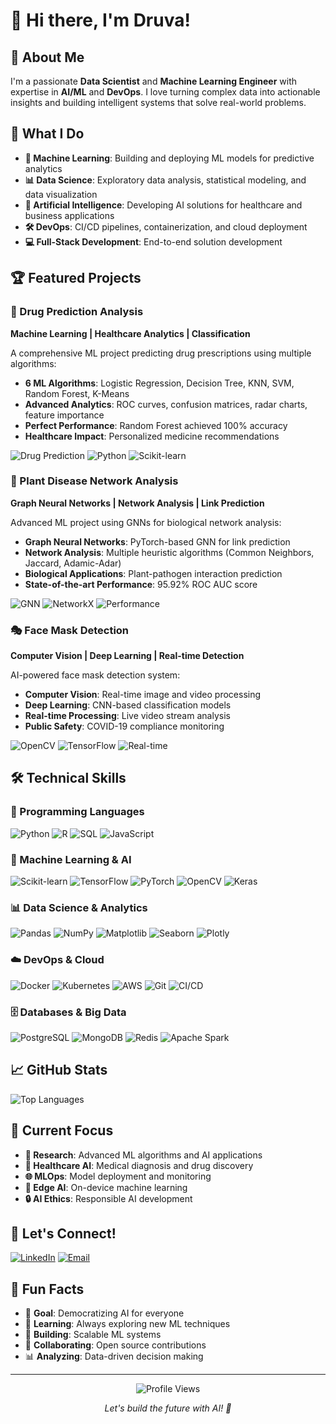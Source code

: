 # 👋 Hi there, I'm Druva!

## 🎯 About Me
I'm a passionate **Data Scientist** and **Machine Learning Engineer** with expertise in **AI/ML** and **DevOps**. I love turning complex data into actionable insights and building intelligent systems that solve real-world problems.

## 🚀 What I Do
- **🤖 Machine Learning**: Building and deploying ML models for predictive analytics
- **📊 Data Science**: Exploratory data analysis, statistical modeling, and data visualization
- **🧠 Artificial Intelligence**: Developing AI solutions for healthcare and business applications
- **🛠️ DevOps**: CI/CD pipelines, containerization, and cloud deployment
- **💻 Full-Stack Development**: End-to-end solution development

## 🏆 Featured Projects

### 💊 Drug Prediction Analysis
**Machine Learning | Healthcare Analytics | Classification**

A comprehensive ML project predicting drug prescriptions using multiple algorithms:
- **6 ML Algorithms**: Logistic Regression, Decision Tree, KNN, SVM, Random Forest, K-Means
- **Advanced Analytics**: ROC curves, confusion matrices, radar charts, feature importance
- **Perfect Performance**: Random Forest achieved 100% accuracy
- **Healthcare Impact**: Personalized medicine recommendations

![Drug Prediction](https://img.shields.io/badge/Accuracy-100%25-brightgreen)
![Python](https://img.shields.io/badge/Python-3.8+-blue)
![Scikit-learn](https://img.shields.io/badge/Scikit--learn-ML-orange)

### 🌱 Plant Disease Network Analysis
**Graph Neural Networks | Network Analysis | Link Prediction**

Advanced ML project using GNNs for biological network analysis:
- **Graph Neural Networks**: PyTorch-based GNN for link prediction
- **Network Analysis**: Multiple heuristic algorithms (Common Neighbors, Jaccard, Adamic-Adar)
- **Biological Applications**: Plant-pathogen interaction prediction
- **State-of-the-art Performance**: 95.92% ROC AUC score

![GNN](https://img.shields.io/badge/GNN-PyTorch-red)
![NetworkX](https://img.shields.io/badge/NetworkX-Graph%20Analysis-green)
![Performance](https://img.shields.io/badge/ROC%20AUC-95.92%25-brightgreen)

### 🎭 Face Mask Detection
**Computer Vision | Deep Learning | Real-time Detection**

AI-powered face mask detection system:
- **Computer Vision**: Real-time image and video processing
- **Deep Learning**: CNN-based classification models
- **Real-time Processing**: Live video stream analysis
- **Public Safety**: COVID-19 compliance monitoring

![OpenCV](https://img.shields.io/badge/OpenCV-Computer%20Vision-blue)
![TensorFlow](https://img.shields.io/badge/TensorFlow-Deep%20Learning-orange)
![Real-time](https://img.shields.io/badge/Real--time-Processing-green)

## 🛠️ Technical Skills

### 🐍 Programming Languages
![Python](https://img.shields.io/badge/Python-Expert-brightgreen)
![R](https://img.shields.io/badge/R-Advanced-blue)
![SQL](https://img.shields.io/badge/SQL-Advanced-blue)
![JavaScript](https://img.shields.io/badge/JavaScript-Intermediate-yellow)

### 🤖 Machine Learning & AI
![Scikit-learn](https://img.shields.io/badge/Scikit--learn-Expert-brightgreen)
![TensorFlow](https://img.shields.io/badge/TensorFlow-Advanced-blue)
![PyTorch](https://img.shields.io/badge/PyTorch-Advanced-blue)
![OpenCV](https://img.shields.io/badge/OpenCV-Advanced-blue)
![Keras](https://img.shields.io/badge/Keras-Advanced-blue)

### 📊 Data Science & Analytics
![Pandas](https://img.shields.io/badge/Pandas-Expert-brightgreen)
![NumPy](https://img.shields.io/badge/NumPy-Expert-brightgreen)
![Matplotlib](https://img.shields.io/badge/Matplotlib-Expert-brightgreen)
![Seaborn](https://img.shields.io/badge/Seaborn-Advanced-blue)
![Plotly](https://img.shields.io/badge/Plotly-Advanced-blue)

### ☁️ DevOps & Cloud
![Docker](https://img.shields.io/badge/Docker-Advanced-blue)
![Kubernetes](https://img.shields.io/badge/Kubernetes-Intermediate-yellow)
![AWS](https://img.shields.io/badge/AWS-Intermediate-yellow)
![Git](https://img.shields.io/badge/Git-Expert-brightgreen)
![CI/CD](https://img.shields.io/badge/CI%2FCD-Advanced-blue)

### 🗄️ Databases & Big Data
![PostgreSQL](https://img.shields.io/badge/PostgreSQL-Advanced-blue)
![MongoDB](https://img.shields.io/badge/MongoDB-Intermediate-yellow)
![Redis](https://img.shields.io/badge/Redis-Intermediate-yellow)
![Apache Spark](https://img.shields.io/badge/Apache%20Spark-Intermediate-yellow)

## 📈 GitHub Stats

![Top Languages](https://github-readme-stats.vercel.app/api/top-langs/?username=Druva21&layout=compact&theme=radical&hide_border=true)


## 🎯 Current Focus
- **🔬 Research**: Advanced ML algorithms and AI applications
- **🏥 Healthcare AI**: Medical diagnosis and drug discovery
- **🌐 MLOps**: Model deployment and monitoring
- **📱 Edge AI**: On-device machine learning
- **🔒 AI Ethics**: Responsible AI development

## 🤝 Let's Connect!

[![LinkedIn](https://img.shields.io/badge/LinkedIn-Connect-blue?style=for-the-badge&logo=linkedin)](https://www.linkedin.com/in/druva-kumar-yadav/)
[![Email](https://img.shields.io/badge/Email-Contact-red?style=for-the-badge&logo=gmail)](mailto:druvakumar.gorla@gmail.com)


## 🎉 Fun Facts
- 🎯 **Goal**: Democratizing AI for everyone
- 🌱 **Learning**: Always exploring new ML techniques
- 🚀 **Building**: Scalable ML systems
- 🤝 **Collaborating**: Open source contributions
- 📊 **Analyzing**: Data-driven decision making

---

<div align="center">
  <img src="https://komarev.com/ghpvc/?username=Druva21&style=flat-square&color=blue" alt="Profile Views"/>
  <p><em>Let's build the future with AI! 🚀</em></p>
</div>
